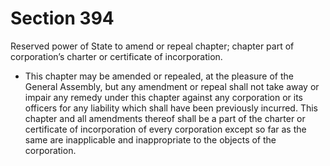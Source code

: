 # Section 394

Reserved power of State to amend or repeal chapter; chapter part of corporation’s charter or certificate of incorporation.

- This chapter may be amended or repealed, at the pleasure of the General Assembly, but any amendment or repeal shall not take away or impair any remedy under this chapter against any corporation or its officers for any liability which shall have been previously incurred. This chapter and all amendments thereof shall be a part of the charter or certificate of incorporation of every corporation except so far as the same are inapplicable and inappropriate to the objects of the corporation.